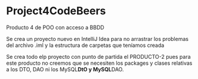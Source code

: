 # Project4CodeBeers
Producto 4 de POO con acceso a BBDD

Se crea un proyecto nuevo en IntelliJ Idea para no arrastrar los problemas del archivo .iml y la estructura de carpetas que teníamos creada

Se crea todo elp proyecto con punto de partida el PRODUCTO-2 pues para este producto no creemos que se necesiten los packages y clases 
relativas a los DTO, DAO ni los MySQL****DtO y MySQL****DAO.

